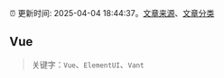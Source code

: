 :alarm_clock: 更新时间: 2025-04-04 18:44:37。[文章来源](/README.md)、[文章分类](/TAGS.md)

## Vue


> 关键字：`Vue`、`ElementUI`、`Vant`



